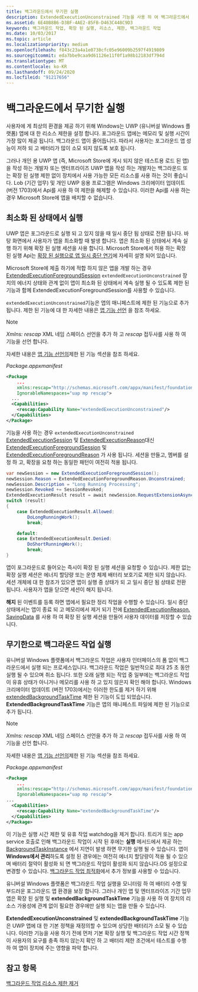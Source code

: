 ```yaml
---
title: 백그라운드에서 무기한 실행
description: ExtendedExecutionUnconstrained 기능을 사용 하 여 백그라운드에서 백그라운드 작업 또는 확장 된 실행 세션을 무기한으로 실행 합니다.
ms.assetid: 6E48B8B6-D3BF-4AE2-85FB-D463C448C9D3
keywords: 백그라운드 작업, 확장 된 실행, 리소스, 제한, 백그라운드 작업
ms.date: 10/03/2017
ms.topic: article
ms.localizationpriority: medium
ms.openlocfilehash: f843c23a4a1e0738cfc05e96009b2597f4919809
ms.sourcegitcommit: eda7bbe9caa9d61126e11f0f1a98b12183df794d
ms.translationtype: MT
ms.contentlocale: ko-KR
ms.lasthandoff: 09/24/2020
ms.locfileid: "91217656"
---
```

# <a name="run-in-the-background-indefinitely"></a>백그라운드에서 무기한 실행

사용자에 게 최상의 환경을 제공 하기 위해 Windows는 UWP (유니버설 Windows 플랫폼) 앱에 대 한 리소스 제한을 설정 합니다. 포그라운드 앱에는 메모리 및 실행 시간이 가장 많이 제공 됩니다. 백그라운드 앱이 줄어듭니다. 따라서 사용자는 포그라운드 앱 성능이 저하 되 고 배터리가 많이 소모 되지 않도록 보호 됩니다.

그러나 개인 용 UWP 앱 (즉, Microsoft Store에 게시 되지 않은 테스트용 로드 된 앱)을 작성 하는 개발자 또는 엔터프라이즈 UWP 앱을 작성 하는 개발자는 백그라운드 또는 확장 된 실행 제한 없이 장치에서 사용 가능한 모든 리소스를 사용 하는 것이 좋습니다. Lob (기간 업무) 및 개인 UWP 응용 프로그램은 Windows 크리에이터 업데이트 (버전 1703)에서 Api를 사용 하 여 제한을 해제할 수 있습니다. 이러한 Api를 사용 하는 경우 Microsoft Store에 앱을 배치할 수 없습니다.

## <a name="run-while-minimized"></a>최소화 된 상태에서 실행

UWP 앱은 포그라운드로 실행 되 고 있지 않을 때 일시 중단 됨 상태로 전환 됩니다. 바탕 화면에서 사용자가 앱을 최소화할 때 발생 합니다. 앱은 최소화 된 상태에서 계속 실행 하기 위해 확장 된 실행 세션을 사용 합니다. Microsoft Store에서 허용 하는 확장 된 실행 Api는 [확장 된 실행으로 앱 일시 중단 연기](./run-minimized-with-extended-execution.md)에 자세히 설명 되어 있습니다.

Microsoft Store에 제출 하기에 적합 하지 않은 앱을 개발 하는 경우 [ExtendedExecutionForegroundSession](/uwp/api/windows.applicationmodel.extendedexecution.foreground.extendedexecutionforegroundsession) `extendedExecutionUnconstrained` 장치의 에너지 상태와 관계 없이 앱이 최소화 된 상태에서 계속 실행 될 수 있도록 제한 된 기능과 함께 ExtendedExecutionForegroundSession를 사용할 수 있습니다.  

`extendedExecutionUnconstrained`기능은 앱의 매니페스트에 제한 된 기능으로 추가 됩니다. 제한 된 기능에 대 한 자세한 내용은 [앱 기능 선언](../packaging/app-capability-declarations.md) 을 참조 하세요.

> [!NOTE]
> *Xmlns: rescap* XML 네임 스페이스 선언을 추가 하 고 *rescap* 접두사를 사용 하 여 기능을 선언 합니다.
>
> 자세한 내용은 [앱 기능 선언의](../packaging/app-capability-declarations.md)제한 된 기능 섹션을 참조 하세요.
>

_Package.appxmanifest_

```xml
<Package
    ...
    xmlns:rescap="http://schemas.microsoft.com/appx/manifest/foundation/windows10/restrictedcapabilities"
    IgnorableNamespaces="uap mp rescap">
  ...
  <Capabilities>
    <rescap:Capability Name="extendedExecutionUnconstrained"/>
  </Capabilities>
</Package>
```

기능을 사용 하는 경우 `extendedExecutionUnconstrained` [ExtendedExecutionSession](/uwp/api/windows.applicationmodel.extendedexecution.extendedexecutionsession) 및 [ExtendedExecutionReason](/uwp/api/windows.applicationmodel.extendedexecution.extendedexecutionreason)대신 [ExtendedExecutionForegroundSession](/uwp/api/windows.applicationmodel.extendedexecution.foreground.extendedexecutionforegroundsession) 및 [ExtendedExecutionForegroundReason](/uwp/api/windows.applicationmodel.extendedexecution.foreground.extendedexecutionforegroundreason) 가 사용 됩니다. 세션을 만들고, 멤버를 설정 하 고, 확장을 요청 하는 동일한 패턴이 여전히 적용 됩니다. 

```cs
var newSession = new ExtendedExecutionForegroundSession();
newSession.Reason = ExtendedExecutionForegroundReason.Unconstrained;
newSession.Description = "Long Running Processing";
newSession.Revoked += SessionRevoked;
ExtendedExecutionResult result = await newSession.RequestExtensionAsync();
switch (result)
{
    case ExtendedExecutionResult.Allowed:
        DoLongRunningWork();
        break;

    default:
    case ExtendedExecutionResult.Denied:
        DoShortRunningWork();
        break;
}
```

앱이 포그라운드로 들어오는 즉시이 확장 된 실행 세션을 요청할 수 있습니다. 제한 없는 확장 실행 세션은 에너지 할당량 또는 운영 체제 배터리 보호기로 제한 되지 않습니다. 세션 개체에 대 한 참조가 있으면 앱이 실행 중 상태가 되 고 일시 중단 됨 상태로 전환 됩니다. 사용자가 앱을 닫으면 세션이 해지 됩니다.

**해지** 된 이벤트를 등록 하면 앱에서 필요한 정리 작업을 수행할 수 있습니다. 일시 중단 상태에서는 앱이 종료 되 고 메모리에서 제거 되기 전에   [ExtendedExecutionReason. SavingData](/uwp/api/windows.applicationmodel.extendedexecution.extendedexecutionreason) 를 사용 하 여 확장 된 실행 세션을 만들어 사용자 데이터를 저장할 수 있습니다.

## <a name="run-background-tasks-indefinitely"></a>무기한으로 백그라운드 작업 실행

유니버설 Windows 플랫폼에서 백그라운드 작업은 사용자 인터페이스의 폼 없이 백그라운드에서 실행 되는 프로세스입니다. 백그라운드 작업은 일반적으로 최대 25 초 동안 실행 될 수 있으며 취소 됩니다. 또한 오래 실행 되는 작업 중 일부에는 백그라운드 작업이 유휴 상태가 아니거나 메모리를 사용 하 고 있지 않은지 확인 해야 합니다. Windows 크리에이터 업데이트 (버전 1703)에서는 이러한 한도를 제거 하기 위해 [extendedBackgroundTaskTime](../packaging/app-capability-declarations.md) 제한 된 기능이 도입 되었습니다. **ExtendedBackgroundTaskTime** 기능은 앱의 매니페스트 파일에 제한 된 기능으로 추가 됩니다.

> [!NOTE]
> *Xmlns: rescap* XML 네임 스페이스 선언을 추가 하 고 *rescap* 접두사를 사용 하 여 기능을 선언 합니다.
>
> 자세한 내용은 [앱 기능 선언의](../packaging/app-capability-declarations.md)제한 된 기능 섹션을 참조 하세요.
>

_Package.appxmanifest_

```xml
<Package
    ... 
    xmlns:rescap="http://schemas.microsoft.com/appx/manifest/foundation/windows10/restrictedcapabilities"
    IgnorableNamespaces="uap mp rescap">
...
  <Capabilities>
    <rescap:Capability Name="extendedBackgroundTaskTime"/>
  </Capabilities>
</Package>
```

이 기능은 실행 시간 제한 및 유휴 작업 watchdog을 제거 합니다. 트리거 또는 app service 호출로 인해 백그라운드 작업이 시작 된 후에는 **실행** 메서드에서 제공 하는 [BackgroundTaskInstance](/uwp/api/Windows.ApplicationModel.Background.IBackgroundTaskInstance) 에서 지연이 발생 하면 무기한 실행 될 수 있습니다. 앱이 **Windows에서 관리**하도록 설정 된 경우에는 여전히 에너지 할당량이 적용 될 수 있으며 배터리 절약이 활성화 되 면 백그라운드 작업이 활성화 되지 않습니다.OS 설정으로 변경할 수 있습니다. [백그라운드 작업 최적화](../debug-test-perf/optimize-background-activity.md)에서 추가 정보를 사용할 수 있습니다.

유니버설 Windows 플랫폼은 백그라운드 작업 실행을 모니터링 하 여 배터리 수명 및 부드러운 포그라운드 앱 환경을 보장 합니다. 그러나 개인 앱 및 엔터프라이즈 기간 업무 앱은 확장 된 실행 및 **extendedBackgroundTaskTime** 기능을 사용 하 여 장치의 리소스 가용성에 관계 없이 필요한 경우에만 실행 되는 앱을 만들 수 있습니다.

**ExtendedExecutionUnconstrained** 및 **extendedBackgroundTaskTime** 기능은 UWP 앱에 대 한 기본 정책을 재정의할 수 있으며 상당한 배터리가 소모 될 수 있습니다. 이러한 기능을 사용 하기 전에 먼저 기본 확장 실행 및 백그라운드 작업 시간 정책이 사용자의 요구를 충족 하지 않는지 확인 하 고 배터리 제한 조건에서 테스트를 수행 하 여 앱이 장치에 주는 영향을 파악 합니다.

## <a name="see-also"></a>참고 항목

[백그라운드 작업 리소스 제한 제거](/windows/application-management/enterprise-background-activity-controls)